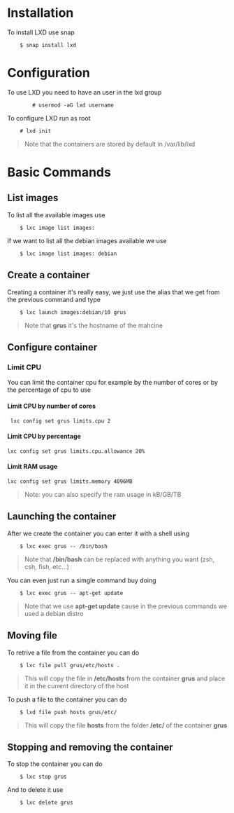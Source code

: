 # Installation
To install LXD use snap

		$ snap install lxd

# Configuration
To use LXD you need to have an user in the lxd group

        	# usermod -aG lxd username

To configure LXD run as root

		# lxd init

>Note that the containers are stored by default in /var/lib/lxd

# Basic Commands
## List images
To list all the available images use

		$ lxc image list images:

If we want to list all the debian images available we use

		$ lxc image list images: debian

## Create a container
Creating a container it's really easy, we just use the alias that we get from the previous command and type

		$ lxc launch images:debian/10 grus

>Note that **grus** it's the hostname of the mahcine

## Configure container

### Limit CPU
You can limit the container cpu for example by the number of cores or by the percentage of cpu to use

#### Limit CPU by number of cores
   
     lxc config set grus limits.cpu 2
     
#### Limit CPU by percentage

    lxc config set grus limits.cpu.allowance 20%


#### Limit RAM usage

    lxc config set grus limits.memory 4096MB

>Note: you can also specify the ram usage in kB/GB/TB

## Launching the container
After we create the container you can enter it with a shell using

		$ lxc exec grus -- /bin/bash

>Note that **/bin/bash** can be replaced with anything you want (zsh, csh, fish, etc...)

You can even just run a simgle command buy doing

        $ lxc exec grus -- apt-get update

>Note that we use **apt-get update** cause in the previous commands we used a debian distro

## Moving file
To retrive a file from the container you can do

		$ lxc file pull grus/etc/hosts .

> This will copy the file in **/etc/hosts** from the container **grus** and place it in the current directory of the host

To push a file to the container you can do

		$ lxd file push hosts grus/etc/

> This will copy the file **hosts** from the folder **/etc/** of the container **grus**

## Stopping and removing the container
To stop the container you can do

		$ lxc stop grus

And to delete it use

		$ lxc delete grus

